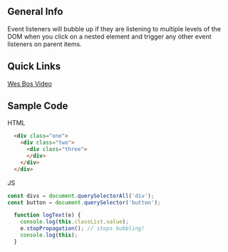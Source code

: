 ## General Info

Event listeners will bubble up if they are listening to multiple levels of the DOM when you click on a nested element and trigger any other event listeners on parent items.

## Quick Links

[Wes Bos Video](https://www.youtube.com/watch?v=F1anRyL37lE)

## Sample Code

HTML

```html
  <div class="one">
    <div class="two">
      <div class="three">
      </div>
    </div>
  </div>
```

JS

```Javascript
const divs = document.querySelectorAll('div');
const button = document.querySelector('button');

  function logText(e) {
    console.log(this.classList.value);
    e.stopPropagation(); // stops bubbling!
    console.log(this);
  }
```
